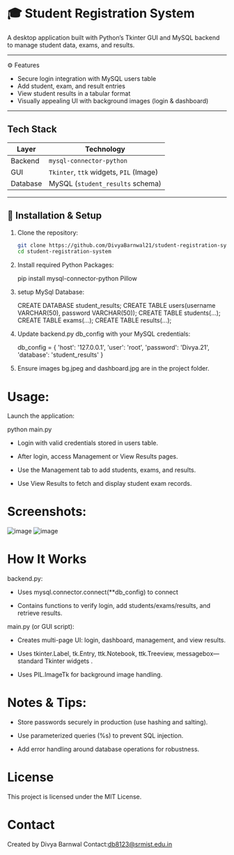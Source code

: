 # 🎓 Student Registration System

A desktop application built with Python’s Tkinter GUI and MySQL backend to manage student data, exams, and results.

---

⚙️ Features

- Secure login integration with MySQL users table  
- Add student, exam, and result entries  
- View student results in a tabular format  
- Visually appealing UI with background images (login & dashboard)

---

## Tech Stack

| Layer        | Technology                          |
|-------------|-------------------------------------|
| Backend     | `mysql-connector-python`           |
| GUI         | `Tkinter`, `ttk` widgets, `PIL` (Image) |
| Database    | MySQL (`student_results` schema)   |

---

## 🔧 Installation & Setup

1. Clone the repository:
   ```bash
   git clone https://github.com/DivyaBarnwal21/student-registration-system.git
   cd student-registration-system


2. Install required Python Packages:
   
   pip install mysql-connector-python Pillow

   
3. setup MySql Database:
   
   CREATE DATABASE student_results;
   CREATE TABLE users(username VARCHAR(50), password VARCHAR(50));
   CREATE TABLE students(...);
   CREATE TABLE exams(...);
   CREATE TABLE results(...);
   
5. Update backend.py db_config with your MySQL credentials:

   db_config = {
  'host': '127.0.0.1',
  'user': 'root',
  'password': 'Divya.21',
  'database': 'student_results'
}

6. Ensure images bg.jpeg and dashboard.jpg are in the project folder.

# Usage:

  Launch the application:
  
  python main.py


- Login with valid credentials stored in users table.

- After login, access Management or View Results pages.

- Use the Management tab to add students, exams, and results.

- Use View Results to fetch and display student exam records.


# Screenshots:
![image](https://github.com/user-attachments/assets/7f97c6eb-14d8-4cf8-b88d-dabddef36320)
![image](https://github.com/user-attachments/assets/5690d28f-7850-48a5-afbb-2aa60d3bcbac)

# How It Works
backend.py:

- Uses mysql.connector.connect(**db_config) to connect 

- Contains functions to verify login, add students/exams/results, and retrieve results.

main.py (or GUI script):

- Creates multi-page UI: login, dashboard, management, and view results.

- Uses tkinter.Label, tk.Entry, ttk.Notebook, ttk.Treeview, messagebox—standard Tkinter widgets .

- Uses PIL.ImageTk for background image handling.

# Notes & Tips:
- Store passwords securely in production (use hashing and salting).

- Use parameterized queries (%s) to prevent SQL injection.

- Add error handling around database operations for robustness.

# License
  This project is licensed under the MIT License.

# Contact
  Created by Divya Barnwal
  Contact:db8123@srmist.edu.in








  










